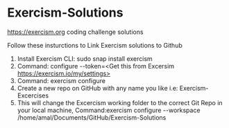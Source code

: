 # Exercism-Solutions
https://exercism.org coding challenge solutions

Follow these insturctions to Link Exercism solutions to Github
1) Install Exercism CLI: sudo snap install exercism
2) Command: configure --token=<Get this from Excersim https://exercism.io/my/settings>
3) Command: exercism configure
2) Create a new repo on GitHub with any name you like i.e: Exercism-Excercises
2) This will change the Excercism working folder to the correct Git Repo in your local machine, 
	Command:exercism configure --workspace /home/amal/Documents/GitHub/Exercism-Solutions

